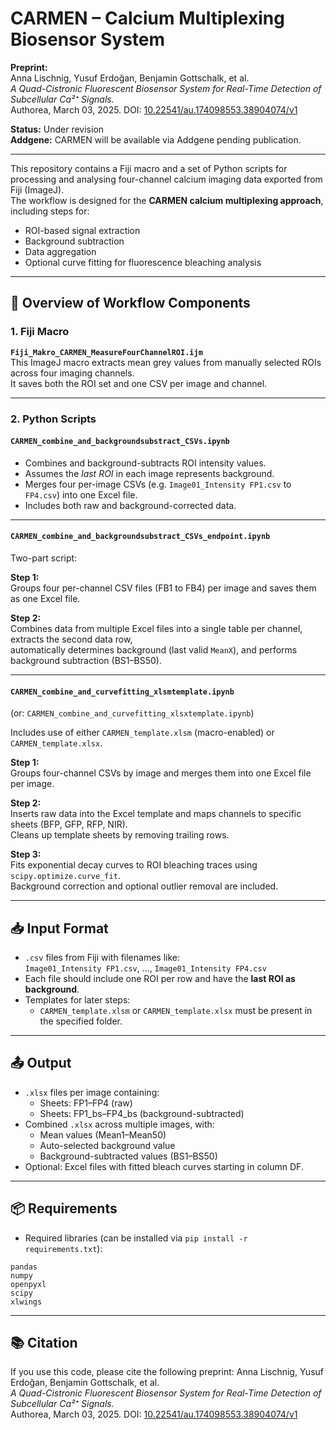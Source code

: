 
# CARMEN – Calcium Multiplexing Biosensor System

**Preprint:**  
Anna Lischnig, Yusuf Erdoğan, Benjamin Gottschalk, et al.  
*A Quad-Cistronic Fluorescent Biosensor System for Real-Time Detection of Subcellular Ca²⁺ Signals.*  
Authorea, March 03, 2025. DOI: [10.22541/au.174098553.38904074/v1](https://doi.org/10.22541/au.174098553.38904074/v1)

**Status:** Under revision  
**Addgene:** CARMEN will be available via Addgene pending publication.

---

This repository contains a Fiji macro and a set of Python scripts for processing and analysing four-channel calcium imaging data exported from Fiji (ImageJ).  
The workflow is designed for the **CARMEN calcium multiplexing approach**, including steps for:

- ROI-based signal extraction
- Background subtraction
- Data aggregation
- Optional curve fitting for fluorescence bleaching analysis

---

## 📁 Overview of Workflow Components

### 1. Fiji Macro
**`Fiji_Makro_CARMEN_MeasureFourChannelROI.ijm`**  
This ImageJ macro extracts mean grey values from manually selected ROIs across four imaging channels.  
It saves both the ROI set and one CSV per image and channel.

---

### 2. Python Scripts

#### **`CARMEN_combine_and_backgroundsubstract_CSVs.ipynb`**
- Combines and background-subtracts ROI intensity values.
- Assumes the *last ROI* in each image represents background.
- Merges four per-image CSVs (e.g. `Image01_Intensity FP1.csv` to `FP4.csv`) into one Excel file.
- Includes both raw and background-corrected data.

---

#### **`CARMEN_combine_and_backgroundsubstract_CSVs_endpoint.ipynb`**
Two-part script:

**Step 1:**  
Groups four per-channel CSV files (FB1 to FB4) per image and saves them as one Excel file.

**Step 2:**  
Combines data from multiple Excel files into a single table per channel, extracts the second data row,  
automatically determines background (last valid `MeanX`), and performs background subtraction (BS1–BS50).

---

#### **`CARMEN_combine_and_curvefitting_xlsmtemplate.ipynb`**  
(or: `CARMEN_combine_and_curvefitting_xlsxtemplate.ipynb`)

Includes use of either `CARMEN_template.xlsm` (macro-enabled) or `CARMEN_template.xlsx`.

**Step 1:**  
Groups four-channel CSVs by image and merges them into one Excel file per image.

**Step 2:**  
Inserts raw data into the Excel template and maps channels to specific sheets (BFP, GFP, RFP, NIR).  
Cleans up template sheets by removing trailing rows.

**Step 3:**  
Fits exponential decay curves to ROI bleaching traces using `scipy.optimize.curve_fit`.  
Background correction and optional outlier removal are included.

---

## 📥 Input Format

- `.csv` files from Fiji with filenames like:  
  `Image01_Intensity FP1.csv`, ..., `Image01_Intensity FP4.csv`
- Each file should include one ROI per row and have the **last ROI as background**.
- Templates for later steps:
  - `CARMEN_template.xlsm` or `CARMEN_template.xlsx` must be present in the specified folder.

---

## 📤 Output

- `.xlsx` files per image containing:
  - Sheets: FP1–FP4 (raw)
  - Sheets: FP1_bs–FP4_bs (background-subtracted)
- Combined `.xlsx` across multiple images, with:
  - Mean values (Mean1–Mean50)
  - Auto-selected background value
  - Background-subtracted values (BS1–BS50)
- Optional: Excel files with fitted bleach curves starting in column DF.

---

## 📦 Requirements


- Required libraries (can be installed via `pip install -r requirements.txt`):

```text
pandas
numpy
openpyxl
scipy
xlwings
```

---

## 📚 Citation
If you use this code, please cite the following preprint:
Anna Lischnig, Yusuf Erdoğan, Benjamin Gottschalk, et al.  
*A Quad-Cistronic Fluorescent Biosensor System for Real-Time Detection of Subcellular Ca²⁺ Signals.*  
Authorea, March 03, 2025. DOI: [10.22541/au.174098553.38904074/v1](https://doi.org/10.22541/au.174098553.38904074/v1)


